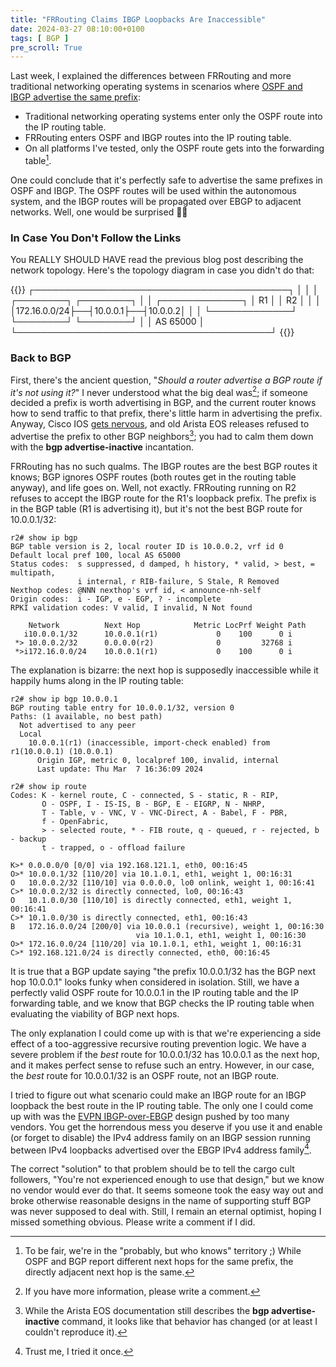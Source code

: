 ```yaml
---
title: "FRRouting Claims IBGP Loopbacks Are Inaccessible"
date: 2024-03-27 08:10:00+0100
tags: [ BGP ]
pre_scroll: True
---
```

Last week, I explained the differences between FRRouting and more traditional networking operating systems in scenarios where [OSPF and IBGP advertise the same prefix](/2024/03/frr-rib-fib.html):

* Traditional networking operating systems enter only the OSPF route into the IP routing table.
* FRRouting enters OSPF and IBGP routes into the IP routing table.
* On all platforms I've tested, only the OSPF route gets into the forwarding table[^WK].

[^WK]: To be fair, we're in the "probably, but who knows" territory ;) While OSPF and BGP report different next hops for the same prefix, the directly adjacent next hop is the same.

One could conclude that it's perfectly safe to advertise the same prefixes in OSPF and IBGP. The OSPF routes will be used within the autonomous system, and the IBGP routes will be propagated over EBGP to adjacent networks. Well, one would be surprised 🤦‍♂️
<!--more-->
### In Case You Don't Follow the Links

You REALLY SHOULD HAVE read the previous blog post describing the network topology. Here's the topology diagram in case you didn't do that:

{{<ascii>}}
┌─────────────────────────────────────────┐
│                                         │
│                  ┌────────┐  ┌────────┐ │
│ ┌─────────────┐  │   R1   │  │   R2   │ │
│ │172.16.0.0/24├──┤10.0.0.1├──┤10.0.0.2│ │
│ └─────────────┘  └────────┘  └────────┘ │
│ AS 65000                                │
└─────────────────────────────────────────┘
{{</ascii>}}

### Back to BGP

First, there's the ancient question, "*Should a router advertise a BGP route if it's not using it?*" I never understood what the big deal was[^PWAC]; if someone decided a prefix is worth advertising in BGP, and the current router knows how to send traffic to that prefix, there's little harm in advertising the prefix. Anyway, Cisco IOS [gets nervous](https://blog.ipspace.net/2007/12/what-is-bgp-rib-failure.html), and old Arista EOS releases refused to advertise the prefix to other BGP neighbors[^BC]; you had to calm them down with the **bgp advertise-inactive** incantation.

[^PWAC]: If you have more information, please write a comment.

[^BC]: While the Arista EOS documentation still describes the **bgp advertise-inactive** command, it looks like that behavior has changed (or at least I couldn't reproduce it).

FRRouting has no such qualms. The IBGP routes are the best BGP routes it knows; BGP ignores OSPF routes (both routes get in the routing table anyway), and life goes on. Well, not exactly. FRRouting running on R2 refuses to accept the IBGP route for the R1's loopback prefix. The prefix is in the BGP table (R1 is advertising it), but it's not the best BGP route for 10.0.0.1/32:

```
r2# show ip bgp
BGP table version is 2, local router ID is 10.0.0.2, vrf id 0
Default local pref 100, local AS 65000
Status codes:  s suppressed, d damped, h history, * valid, > best, = multipath,
               i internal, r RIB-failure, S Stale, R Removed
Nexthop codes: @NNN nexthop's vrf id, < announce-nh-self
Origin codes:  i - IGP, e - EGP, ? - incomplete
RPKI validation codes: V valid, I invalid, N Not found

    Network          Next Hop            Metric LocPrf Weight Path
   i10.0.0.1/32      10.0.0.1(r1)             0    100      0 i
 *> 10.0.0.2/32      0.0.0.0(r2)              0         32768 i
 *>i172.16.0.0/24    10.0.0.1(r1)             0    100      0 i
```

The explanation is bizarre: the next hop is supposedly inaccessible while it happily hums along in the IP routing table:

```
r2# show ip bgp 10.0.0.1
BGP routing table entry for 10.0.0.1/32, version 0
Paths: (1 available, no best path)
  Not advertised to any peer
  Local
    10.0.0.1(r1) (inaccessible, import-check enabled) from r1(10.0.0.1) (10.0.0.1)
      Origin IGP, metric 0, localpref 100, invalid, internal
      Last update: Thu Mar  7 16:36:09 2024

r2# show ip route
Codes: K - kernel route, C - connected, S - static, R - RIP,
       O - OSPF, I - IS-IS, B - BGP, E - EIGRP, N - NHRP,
       T - Table, v - VNC, V - VNC-Direct, A - Babel, F - PBR,
       f - OpenFabric,
       > - selected route, * - FIB route, q - queued, r - rejected, b - backup
       t - trapped, o - offload failure

K>* 0.0.0.0/0 [0/0] via 192.168.121.1, eth0, 00:16:45
O>* 10.0.0.1/32 [110/20] via 10.1.0.1, eth1, weight 1, 00:16:31
O   10.0.0.2/32 [110/10] via 0.0.0.0, lo0 onlink, weight 1, 00:16:41
C>* 10.0.0.2/32 is directly connected, lo0, 00:16:43
O   10.1.0.0/30 [110/10] is directly connected, eth1, weight 1, 00:16:41
C>* 10.1.0.0/30 is directly connected, eth1, 00:16:43
B   172.16.0.0/24 [200/0] via 10.0.0.1 (recursive), weight 1, 00:16:30
                            via 10.1.0.1, eth1, weight 1, 00:16:30
O>* 172.16.0.0/24 [110/20] via 10.1.0.1, eth1, weight 1, 00:16:31
C>* 192.168.121.0/24 is directly connected, eth0, 00:16:45
```

It is true that a BGP update saying "the prefix 10.0.0.1/32 has the BGP next hop 10.0.0.1" looks funky when considered in isolation. Still, we have a perfectly valid OSPF route for 10.0.0.1 in the IP routing table and the IP forwarding table, and we know that BGP checks the IP routing table when evaluating the viability of BGP next hops.

The only explanation I could come up with is that we're experiencing a side effect of a too-aggressive recursive routing prevention logic. We have a severe problem if the *best* route for 10.0.0.1/32 has 10.0.0.1 as the next hop, and it makes perfect sense to refuse such an entry. However, in our case, the *best* route for 10.0.0.1/32 is an OSPF route, not an IBGP route.

I tried to figure out what scenario could make an IBGP route for an IBGP loopback the best route in the IP routing table. The only one I could come up with was the [EVPN IBGP-over-EBGP](https://www.ipspace.net/Data_Center_BGP/BGP_in_EVPN-Based_Data_Center_Fabrics#IBGP-Based_EVPN_on_Top_of_EBGP-Based_Fabric_Routing) design pushed by too many vendors. You get the horrendous mess you deserve if you use it and enable (or forget to disable) the IPv4 address family on an IBGP session running between IPv4 loopbacks advertised over the EBGP IPv4 address family[^TIO].

The correct "solution" to that problem should be to tell the cargo cult followers, "You're not experienced enough to use that design," but we know no vendor would ever do that. It seems someone took the easy way out and broke otherwise reasonable designs in the name of supporting stuff BGP was never supposed to deal with. Still, I remain an eternal optimist, hoping I missed something obvious. Please write a comment if I did.

[^TIO]: Trust me, I tried it once.
